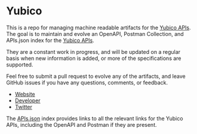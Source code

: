 # YubicoThis is a repo for managing machine readable artifacts for the [Yubico APIs](http://www.yubico.com/web-api-clients). The goal is to maintain and evolve an OpenAPI, Postman Collection, and APIs.json index for the [Yubico APIs](http://www.yubico.com/web-api-clients).They are a constant work in progress, and will be updated on a regular basis when new information is added, or more of the specifications are supported.Feel free to submit a pull request to evolve any of the artifacts, and leave GitHub issues if you have any questions, comments, or feedback.- [Website](http://www.yubico.com/web-api-clients)- [Developer](http://www.yubico.com/web-api-clients)- [Twitter](https://twitter.com/yubico)The [APIs.json](https://github.com/api-evangelist/yubico/blob/master/apis.json) index provides links to all the relevant links for the Yubico APIs, including the OpenAPI and Postman if they are present.